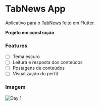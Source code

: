 # TabNews App

Aplicativo para o [TabNews](https://www.tabnews.com.br) feito em Flutter.


**Projeto em construção**

### Features

- [ ] Tema escuro
- [ ] Leitura e resposta dos conteúdos
- [ ] Postagens de conteúdos
- [ ] Visualização do perfil

### Imagem

![Day 1](https://user-images.githubusercontent.com/5226773/203183779-f161f365-f820-4048-97d5-654d7e5f8a06.png)


